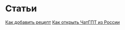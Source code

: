 # Статьи
[Как добавить рецепт](https://github.com/Open-Prompting/Knowledge-Base/blob/main/content/articles/contributing.md)
[Как открыть ЧатГПТ из России](https://github.com/Open-Prompting/Knowledge-Base/blob/main/content/articles/ruchatgpt.md)
